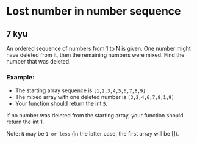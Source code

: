 # Lost number in number sequence
## 7 kyu

An ordered sequence of numbers from 1 to N is given. One number might have deleted from it, then the remaining numbers were mixed. Find the number that was deleted.

### Example:
- The starting array sequence is `[1,2,3,4,5,6,7,8,9]`
- The mixed array with one deleted number is `[3,2,4,6,7,8,1,9]`
- Your function should return the int `5`.

If no number was deleted from the starting array, your function should return the int 1.

Note: `N` may be `1 or less` (in the latter case, the first array will be []).

